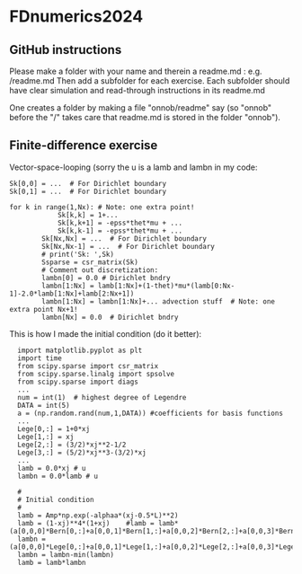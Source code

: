 # FDnumerics2024

## GitHub instructions
Please make a folder with your name and therein a readme.md : e.g. <yourname>/readme.md
Then add a subfolder for each exercise. Each subfolder should have clear simulation and read-through instructions in its readme.md

One creates a folder by making a file "onnob/readme" say (so "onnob" before the "/" takes care that readme.md is stored in the folder "onnob").

## Finite-difference exercise

Vector-space-looping (sorry the u is a lamb and lambn in my code:
```
Sk[0,0] = ...  # For Dirichlet boundary
Sk[0,1] = ...  # For Dirichlet boundary
  
for k in range(1,Nx): # Note: one extra point!
            Sk[k,k] = 1+...
            Sk[k,k+1] = -epss*thet*mu + ...
            Sk[k,k-1] = -epss*thet*mu + ...
        Sk[Nx,Nx] = ...  # For Dirichlet boundary
        Sk[Nx,Nx-1] = ...  # For Dirichlet boundary
        # print('Sk: ',Sk)
        Ssparse = csr_matrix(Sk)
        # Comment out discretization:
        lambn[0] = 0.0 # Dirichlet bndry 
        lambn[1:Nx] = lamb[1:Nx]+(1-thet)*mu*(lamb[0:Nx-1]-2.0*lamb[1:Nx]+lamb[2:Nx+1])
        lambn[1:Nx] = lambn[1:Nx]+... advection stuff  # Note: one extra point Nx+1!
        lambn[Nx] = 0.0  # Dirichlet bndry 
```

This is how I made the initial condition (do it better):
  ```
    import matplotlib.pyplot as plt
    import time
    from scipy.sparse import csr_matrix
    from scipy.sparse.linalg import spsolve
    from scipy.sparse import diags
    ...
    num = int(1)  # highest degree of Legendre
    DATA = int(5)
    a = (np.random.rand(num,1,DATA)) #coefficients for basis functions
    ...
    Lege[0,:] = 1+0*xj
    Lege[1,:] = xj
    Lege[2,:] = (3/2)*xj**2-1/2
    Lege[3,:] = (5/2)*xj**3-(3/2)*xj
    ... 
    lamb = 0.0*xj # u
    lambn = 0.0*lamb # u
    
    #
    # Initial condition
    #
    lamb = Amp*np.exp(-alphaa*(xj-0.5*L)**2)
    lamb = (1-xj)**4*(1+xj)    #lamb = lamb*(a[0,0,0]*Bern[0,:]+a[0,0,1]*Bern[1,:]+a[0,0,2]*Bern[2,:]+a[0,0,3]*Bern[3,:])
    lambn = (a[0,0,0]*Lege[0,:]+a[0,0,1]*Lege[1,:]+a[0,0,2]*Lege[2,:]+a[0,0,3]*Lege[3,:])
    lambn = lambn-min(lambn)
    lamb = lamb*lambn
  ```
